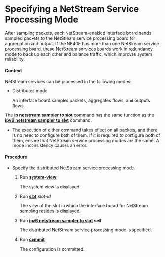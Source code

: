 Specifying a NetStream Service Processing Mode
==============================================

After sampling packets, each NetStream-enabled interface board sends sampled packets to the NetStream service processing board for aggregation and output. If the NE40E has more than one NetStream service processing board, these NetStream services boards work in redundancy mode to back up each other and balance traffic, which improves system reliability.

#### Context

NetStream services can be processed in the following modes:

* Distributed mode
  
  An interface board samples packets, aggregates flows, and outputs flows.

The [**ip netstream sampler to slot**](cmdqueryname=ip+netstream+sampler+to+slot) command has the same function as the [**ipv6 netstream sampler to slot**](cmdqueryname=ipv6+netstream+sampler+to+slot) command.

* The execution of either command takes effect on all packets, and there is no need to configure both of them. If it is required to configure both of them, ensure that NetStream service processing modes are the same. A mode inconsistency causes an error.

#### Procedure

* Specify the distributed NetStream service processing mode.
  1. Run [**system-view**](cmdqueryname=system-view)
     
     
     
     The system view is displayed.
  2. Run [**slot**](cmdqueryname=slot) *slot-id*
     
     
     
     The view of the slot in which the interface board for NetStream sampling resides is displayed.
  3. Run [**ipv6 netstream sampler to slot**](cmdqueryname=ipv6+netstream+sampler+to+slot) **self**
     
     
     
     The distributed NetStream service processing mode is specified.
  4. Run [**commit**](cmdqueryname=commit)
     
     
     
     The configuration is committed.